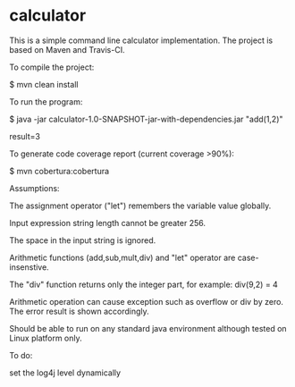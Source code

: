 # calculator

This is a simple command line calculator implementation. The project is based on Maven and Travis-CI.

To compile the project:

$ mvn clean install

To run the program:

$ java -jar calculator-1.0-SNAPSHOT-jar-with-dependencies.jar "add(1,2)"

result=3

To generate code coverage report (current coverage >90%):

$ mvn cobertura:cobertura


Assumptions:

The assignment operator ("let") remembers the variable value globally.

Input expression string length cannot be greater 256.

The space in the input string is ignored.

Arithmetic functions (add,sub,mult,div) and "let" operator are case-insenstive.

The "div" function returns only the integer part, for example: div(9,2) = 4

Arithmetic operation can cause exception such as overflow or div by zero. The error result is shown accordingly.

Should be able to run on any standard java environment although tested on Linux platform only.

To do:

set the log4j level dynamically

